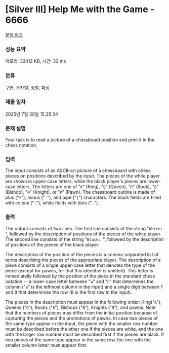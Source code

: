 # [Silver III] Help Me with the Game - 6666 

[문제 링크](https://www.acmicpc.net/problem/6666) 

### 성능 요약

메모리: 32412 KB, 시간: 32 ms

### 분류

구현, 문자열, 정렬, 파싱

### 제출 일자

2025년 7월 30일 15:35:34

### 문제 설명

<p>Your task is to read a picture of a chessboard position and print it in the chess notation.</p>

### 입력 

 <p>The input consists of an ASCII-art picture of a chessboard with chess pieces on positions described by the input. The pieces of the white player are shown in upper-case letters, while the black player's pieces are lower-case letters. The letters are one of "<code>K</code>" (King), "<code>Q</code>" (Queen), "<code>R</code>" (Rook), "<code>B</code>" (Bishop), "<code>N</code>" (Knight), or "<code>P</code>" (Pawn). The chessboard outline is made of plus ("<code>+</code>"), minus ("<code>-</code>"), and pipe ("<code>|</code>") characters. The black fields are filled with colons ("<code>:</code>"), white fields with dots ("<code>.</code>").</p>

### 출력 

 <p>The output consists of two lines. The first line consists of the string "<code>White: </code>", followed by the description of positions of the pieces of the white player. The second line consists of the string "<code>Black: </code>", followed by the description of positions of the pieces of the black player.</p>

<p>The description of the position of the pieces is a comma-separated list of terms describing the pieces of the appropriate player. The description of a piece consists of a single upper-case letter that denotes the type of the piece (except for pawns, for that this identifier is omitted). This letter is immediatelly followed by the position of the piece in the standard chess notation -- a lower-case letter between "<code>a</code>" and "<code>h</code>" that determines the column ("<code>a</code>" is the leftmost column in the input) and a single digit between 1 and 8 that determines the row (8 is the first row in the input).</p>

<p>The pieces in the description must appear in the following order: King("<code>K</code>"), Queens ("<code>Q</code>"), Rooks ("<code>R</code>"), Bishops ("<code>B</code>"), Knights ("<code>N</code>"), and pawns. Note that the numbers of pieces may differ from the initial position because of capturing the pieces and the promotions of pawns. In case two pieces of the same type appear in the input, the piece with the smaller row number must be described before the other one if the pieces are white, and the one with the larger row number must be described first if the pieces are black. If two pieces of the same type appear in the same row, the one with the smaller column letter must appear first.</p>

